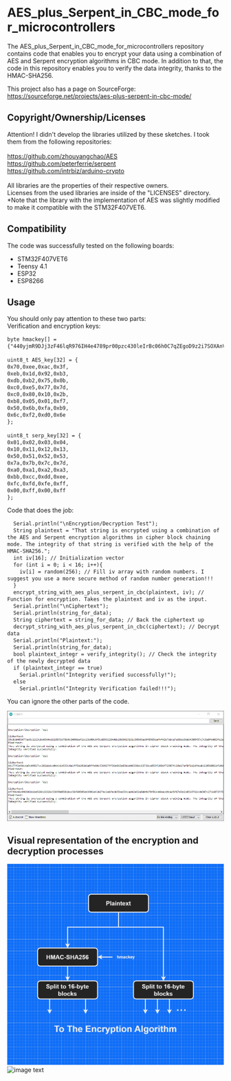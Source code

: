 # AES_plus_Serpent_in_CBC_mode_for_microcontrollers
The AES_plus_Serpent_in_CBC_mode_for_microcontrollers repository contains code that enables you to encrypt your data using a combination of AES and Serpent encryption algorithms in CBC mode. In addition to that, the code in this repository enables you to verify the data integrity, thanks to the HMAC-SHA256.

This project also has a page on SourceForge: https://sourceforge.net/projects/aes-plus-serpent-in-cbc-mode/

## Copyright/Ownership/Licenses

Attention! I didn't develop the libraries utilized by these sketches. I took them from the following repositories:
</br>
</br>
https://github.com/zhouyangchao/AES
</br>
https://github.com/peterferrie/serpent
</br>
https://github.com/intrbiz/arduino-crypto
</br>
</br>
All libraries are the properties of their respective owners.
</br>
Licenses from the used libraries are inside of the "LICENSES" directory.
</br>
*Note that the library with the implementation of AES was slightly modified to make it compatible with the STM32F407VET6.

## Compatibility

The code was successfully tested on the following boards:
- STM32F407VET6
- Teensy 4.1
- ESP32
- ESP8266


## Usage

You should only pay attention to these two parts:
</br>
Verification and encryption keys:
```
byte hmackey[] = {"440yjmR9DJj3zF46lqR976IH4e4789pr00pzc430leIrBc06h0C7qZEgoD9z2i7SOXAnVw25xUu2X62hv1n203jh6WMKSfT01dbbZIum9Vf8IG4mjiYfzEo56R8Nd1rRlZ98Jcqb84TQz"};

uint8_t AES_key[32] = {
0x70,0xee,0xac,0x3f,
0xeb,0x1d,0x92,0xb3,
0xdb,0xb2,0x75,0x0b,
0xc0,0xe5,0x77,0x7d,
0xc0,0x80,0x10,0x2b,
0xb8,0x05,0x01,0xf7,
0x50,0x6b,0xfa,0xb9,
0x6c,0xf2,0xd0,0x6e
};

uint8_t serp_key[32] = {
0x01,0x02,0x03,0x04,
0x10,0x11,0x12,0x13,
0x50,0x51,0x52,0x53,
0x7a,0x7b,0x7c,0x7d,
0xa0,0xa1,0xa2,0xa3,
0xbb,0xcc,0xdd,0xee,
0xfc,0xfd,0xfe,0xff,
0x00,0xff,0x00,0xff
};
```
Code that does the job:
```
  Serial.println("\nEncryption/Decryption Test");
  String plaintext = "That string is encrypted using a combination of the AES and Serpent encryption algorithms in cipher block chaining mode. The integrity of that string is verified with the help of the HMAC-SHA256.";
  int iv[16]; // Initialization vector
  for (int i = 0; i < 16; i++){
    iv[i] = random(256); // Fill iv array with random numbers. I suggest you use a more secure method of random number generation!!!
  }
  encrypt_string_with_aes_plus_serpent_in_cbc(plaintext, iv); // Function for encryption. Takes the plaintext and iv as the input.
  Serial.println("\nCiphertext");
  Serial.println(string_for_data);
  String ciphertext = string_for_data; // Back the ciphertext up
  decrypt_string_with_aes_plus_serpent_in_cbc(ciphertext); // Decrypt data
  Serial.println("Plaintext:");
  Serial.println(string_for_data);
  bool plaintext_integr = verify_integrity(); // Check the integrity of the newly decrypted data
  if (plaintext_integr == true)
    Serial.println("Integrity verified successfully!");
  else
    Serial.println("Integrity Verification failed!!!");
```
You can ignore the other parts of the code.

![image text](https://github.com/Northstrix/AES_plus_Serpent_in_CBC_mode_for_microcontrollers/blob/master/Pictures/Test.png?raw=true)

## Visual representation of the encryption and decryption processes
![image text](https://github.com/Northstrix/AES_plus_Serpent_in_CBC_mode_for_microcontrollers/blob/master/Pictures/How%20plaintext%20is%20passed%20to%20encryption%20algorithm.png)
![image text](https://github.com/Northstrix/AES_plus_Serpent_in_CBC_mode_for_microcontrollers/blob/master/Pictures/Encryption%20with%20AES%20and%20Serpent%20in%20CBC.drawio.png)
